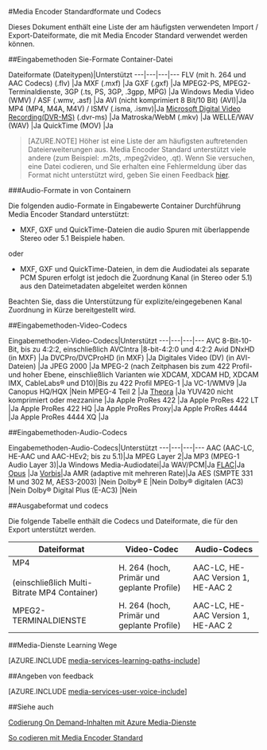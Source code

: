 <properties 
    pageTitle="Media Encoder Standardformate und codecs" 
    description="Dieses Thema bietet einen Überblick über Media Encoder Standardformate und Codecs." 
    services="media-services" 
    documentationCenter="" 
    authors="juliako" 
    manager="erikre" 
    editor=""/>

<tags 
    ms.service="media-services" 
    ms.workload="media" 
    ms.tgt_pltfrm="na" 
    ms.devlang="na" 
    ms.topic="article" 
    ms.date="10/10/2016"
    ms.author="juliako;anilmur"/>

#<a name="media-encoder-standard-formats-and-codecs"></a>Media Encoder Standardformate und Codecs


Dieses Dokument enthält eine Liste der am häufigsten verwendeten Import / Export-Dateiformate, die mit Media Encoder Standard verwendet werden können.


##<a name="input-containerfile-formats"></a>Eingabemethoden Sie-Formate Container-Datei

Dateiformate (Dateitypen)|Unterstützt
---|---|---|---
FLV (mit h. 264 und AAC Codecs) (.flv)          |Ja 
MXF (.mxf)                  |Ja 
GXF (.gxf)                  |Ja 
MPEG2-PS, MPEG2-Terminaldienste, 3GP (.ts, PS, 3GP, .3gpp, MPG)   |Ja 
Windows Media Video (WMV) / ASF (.wmv, .asf) |Ja 
AVI (nicht komprimiert 8 Bit/10 Bit) (AVI)|Ja 
MP4 (MP4, M4A, M4V) / ISMV (.isma, .ismv)|Ja 
[Microsoft Digital Video Recording(DVR-MS)](https://msdn.microsoft.com/library/windows/desktop/dd692984) (.dvr-ms) |Ja 
Matroska/WebM (.mkv)        |Ja 
WELLE/WAV (WAV) |Ja 
QuickTime (MOV) |Ja

>[AZURE.NOTE] Höher ist eine Liste der am häufigsten auftretenden Dateierweiterungen aus. Media Encoder Standard unterstützt viele andere (zum Beispiel: .m2ts, .mpeg2video, .qt). Wenn Sie versuchen, eine Datei codieren, und Sie erhalten eine Fehlermeldung über das Format nicht unterstützt wird, geben Sie einen Feedback [hier](https://feedback.azure.com/forums/169396-media-services/category/144411-encoding-and-processing/).

###<a name="audio-formats-in-input-containers"></a>Audio-Formate in von Containern 

Die folgenden audio-Formate in Eingabewerte Container Durchführung Media Encoder Standard unterstützt:

- MXF, GXF und QuickTime-Dateien die audio Spuren mit überlappende Stereo oder 5.1 Beispiele haben.

oder

- MXF, GXF und QuickTime-Dateien, in dem die Audiodatei als separate PCM Spuren erfolgt ist jedoch die Zuordnung Kanal (in Stereo oder 5.1) aus den Dateimetadaten abgeleitet werden können

Beachten Sie, dass die Unterstützung für explizite/eingegebenen Kanal Zuordnung in Kürze bereitgestellt wird.


##<a name="input-video-codecs"></a>Eingabemethoden-Video-Codecs

Eingabemethoden-Video-Codecs|Unterstützt
---|---|---|---
AVC 8-Bit-10-Bit, bis zu 4:2:2, einschließlich AVCIntra   |8-bit-4:2:0 und 4:2:2 
Avid DNxHD (in MXF)                                 |Ja 
DVCPro/DVCProHD (in MXF)                            |Ja 
Digitales Video (DV) (in AVI-Dateien)                   |Ja
JPEG 2000                                           |Ja 
MPEG-2 (nach Zeitphasen bis zum 422 Profil- und hoher Ebene, einschließlich Varianten wie XDCAM, XDCAM HD, XDCAM IMX, CableLabs® und D10)|Bis zu 422 Profil 
MPEG-1                                              |Ja 
VC-1/WMV9                                           |Ja 
Canopus HQ/HQX                                      |Nein 
MPEG-4 Teil 2                                       |Ja 
[Theora](https://en.wikipedia.org/wiki/Theora)      |Ja 
YUV420 nicht komprimiert oder mezzanine                   |Ja
Apple ProRes 422                                    |Ja
Apple ProRes 422 LT |Ja
Apple ProRes 422 HQ |Ja
Apple ProRes Proxy|Ja
Apple ProRes 4444 |Ja
Apple ProRes 4444 XQ |Ja



##<a name="input-audio-codecs"></a>Eingabemethoden-Audio-Codecs

Eingabemethoden-Audio-Codecs|Unterstützt
---|---|---|---
AAC (AAC-LC, HE-AAC und AAC-HEv2; bis zu 5.1)|Ja 
MPEG Layer 2|Ja 
MP3 (MPEG-1 Audio Layer 3)|Ja 
Windows Media-Audiodatei|Ja 
WAV/PCM|Ja 
[FLAC](https://en.wikipedia.org/wiki/FLAC)</a>|Ja 
[Opus](http://go.microsoft.com/fwlink/?LinkId=822667) |Ja 
[Vorbis](https://en.wikipedia.org/wiki/Vorbis)</a>|Ja 
AMR (adaptive mit mehreren Rate)|Ja
AES (SMPTE 331 M und 302 M, AES3-2003)        |Nein 
Dolby® E                                    |Nein 
Dolby® digitalen (AC3)                        |Nein 
Dolby® Digital Plus (E-AC3)                 |Nein 


##<a name="output-formats-and-codecs"></a>Ausgabeformat und codecs

Die folgende Tabelle enthält die Codecs und Dateiformate, die für den Export unterstützt werden.


Dateiformat|Video-Codec|Audio-Codecs
---|---|---
MP4 <br/><br/>(einschließlich Multi-Bitrate MP4 Container) |H. 264 (hoch, Primär und geplante Profile)|AAC-LC, HE-AAC Version 1, HE-AAC 2 
MPEG2-TERMINALDIENSTE |H. 264 (hoch, Primär und geplante Profile)|AAC-LC, HE-AAC Version 1, HE-AAC 2 



##<a name="media-services-learning-paths"></a>Media-Dienste Learning Wege

[AZURE.INCLUDE [media-services-learning-paths-include](../../includes/media-services-learning-paths-include.md)]

##<a name="provide-feedback"></a>Angeben von feedback

[AZURE.INCLUDE [media-services-user-voice-include](../../includes/media-services-user-voice-include.md)]

##<a name="see-also"></a>Siehe auch

[Codierung On Demand-Inhalten mit Azure Media-Dienste](media-services-encode-asset.md)

[So codieren mit Media Encoder Standard](media-services-dotnet-encode-with-media-encoder-standard.md)

